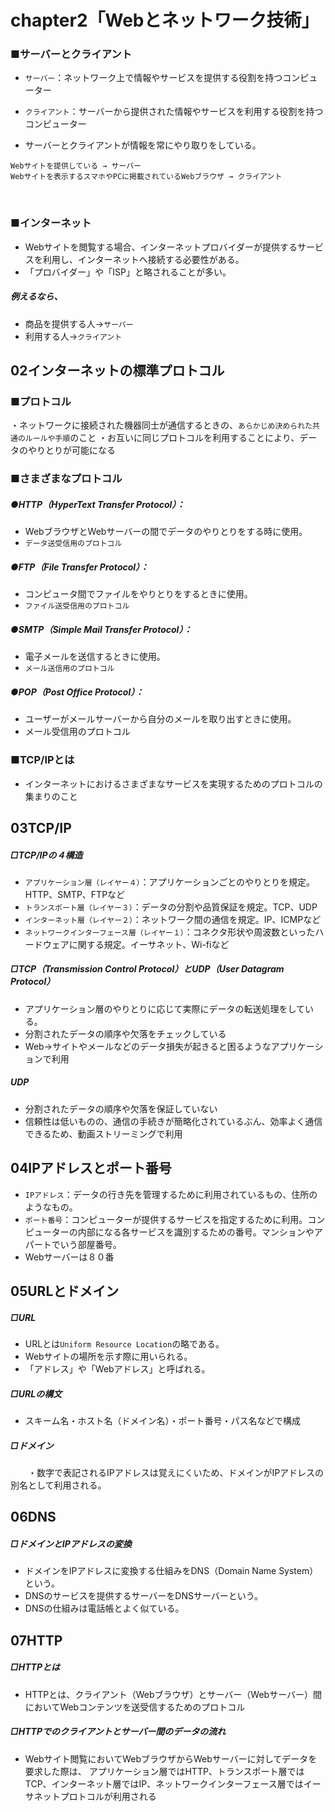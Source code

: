 # chapter2「Webとネットワーク技術」


### ■サーバーとクライアント
- `サーバー`：ネットワーク上で情報やサービスを提供する役割を持つコンピューター
- `クライアント`：サーバーから提供された情報やサービスを利用する役割を持つコンピューター

- サーバーとクライアントが情報を常にやり取りをしている。


```Webサイトを提供している → サーバー``` <br>
```Webサイトを表示するスマホやPCに掲載されているWebブラウザ → クライアント```

<br>

### ■インターネット
- Webサイトを閲覧する場合、インターネットプロバイダーが提供するサービスを利用し、インターネットへ接続する必要性がある。
- 「プロバイダー」や「ISP」と略されることが多い。

##### 例えるなら、
- 商品を提供する人→`サーバー`
- 利用する人→`クライアント`


 ## 02インターネットの標準プロトコル

### ■プロトコル
・ネットワークに接続された機器同士が通信するときの、`あらかじめ決められた共通のルールや手順`のこと
・お互いに同じプロトコルを利用することにより、データのやりとりが可能になる

### ■さまざまなプロトコル

##### ●HTTP（HyperText Transfer Protocol）：
- WebブラウザとWebサーバーの間でデータのやりとりをする時に使用。
- `データ送受信用のプロトコル`

##### ●FTP（File Transfer Protocol）：
- コンピュータ間でファイルをやりとりをするときに使用。
- `ファイル送受信用のプロトコル`

##### ●SMTP（Simple Mail Transfer Protocol）：
- 電子メールを送信するときに使用。
- `メール送信用のプロトコル`

##### ●POP（Post Office Protocol）：
- ユーザーがメールサーバーから自分のメールを取り出すときに使用。
- メール受信用のプロトコル

### ■TCP/IPとは
- インターネットにおけるさまざまなサービスを実現するためのプロトコルの集まりのこと

## 03TCP/IP

##### □TCP/IPの４構造

- `アプリケーション層（レイヤー４）`：アプリケーションごとのやりとりを規定。HTTP、SMTP、FTPなど
- `トランスポート層（レイヤー３）`：データの分割や品質保証を規定。TCP、UDP
- `インターネット層（レイヤー２）`：ネットワーク間の通信を規定。IP、ICMPなど
- `ネットワークインターフェース層（レイヤー１）`：コネクタ形状や周波数といったハードウェアに関する規定。イーサネット、Wi-fiなど

##### □TCP（Transmission Control Protocol）とUDP（User Datagram Protocol）
- アプリケーション層のやりとりに応じて実際にデータの転送処理をしている。
- 分割されたデータの順序や欠落をチェックしている
- Web→サイトやメールなどのデータ損失が起きると困るようなアプリケーションで利用

##### UDP
- 分割されたデータの順序や欠落を保証していない
- 信頼性は低いものの、通信の手続きが簡略化されているぶん、効率よく通信できるため、動画ストリーミングで利用


## 04IPアドレスとポート番号

- `IPアドレス`：データの行き先を管理するために利用されているもの、住所のようなもの。
- `ポート番号`：コンピューターが提供するサービスを指定するために利用。コンピューターの内部になる各サービスを識別するための番号。マンションやアパートでいう部屋番号。
- Webサーバーは８０番

## 05URLとドメイン

##### □URL
- URLとは`Uniform Resource Location`の略である。
- Webサイトの場所を示す際に用いられる。
- 「アドレス」や「Webアドレス」と呼ばれる。

##### □URLの構文
- スキーム名・ホスト名（ドメイン名）・ポート番号・パス名などで構成

##### □ドメイン
　　・数字で表記されるIPアドレスは覚えにくいため、ドメインがIPアドレスの別名として利用される。

## 06DNS

##### □ドメインとIPアドレスの変換
- ドメインをIPアドレスに変換する仕組みをDNS（Domain Name System）という。
- DNSのサービスを提供するサーバーをDNSサーバーという。
- DNSの仕組みは電話帳とよく似ている。


## 07HTTP

##### □HTTPとは
- HTTPとは、クライアント（Webブラウザ）とサーバー（Webサーバー）間においてWebコンテンツを送受信するためのプロトコル

##### □HTTPでのクライアントとサーバー間のデータの流れ
- Webサイト閲覧においてWebブラウザからWebサーバーに対してデータを要求した際は、
アプリケーション層ではHTTP、トランスポート層ではTCP、インターネット層ではIP、ネットワークインターフェース層ではイーサネットプロトコルが利用される
